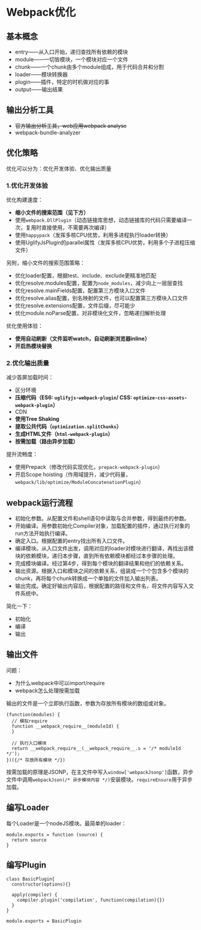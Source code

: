 # Webpack优化

## 基本概念

* entry——从入口开始，递归查找所有依赖的模块
* module——一切皆模块，一个模块对应一个文件
* chunk——一个chunk由多个module组成，用于代码合并和分割
* loader——模块转换器
* plugin——插件，特定的时机做对应的事
* output——输出结果

## 输出分析工具

* ~~官方输出分析工具，web应用webpack analyse~~
* webpack-bundle-analyzer

## 优化策略

优化可以分为：优化开发体验、优化输出质量

### 1.优化开发体验

优化构建速度：
* **缩小文件的搜索范围（见下方）**
* 使用`webpack.DllPlugin`（动态链接库思想，动态链接库的代码只需要编译一次，复用时直接使用，不需要再次编译）
* 使用`happypack`（发挥多核CPU优势，利用多进程执行loader转换）
* 使用UglifyJsPlugin的parallel属性（发挥多核CPU优势，利用多个子进程压缩文件）

另附，缩小文件的搜索范围策略：
* 优化loader配置，根据test、include、exclude更精准地匹配
* 优化resolve.modules配置，配置为`node_modules`，减少向上一层层查找
* 优化resolve.mainFields配置，配置第三方模块入口文件
* 优化resolve.alias配置，别名映射的文件，也可以配置第三方模块入口文件
* 优化resolve.extensions配置，文件后缀，尽可能少
* 优化module.noParse配置，对非模块化文件，忽略递归解析处理

优化使用体验：
* **使用自动刷新（文件监听watch，自动刷新浏览器inline）**
* **开启热模块替换**

### 2.优化输出质量

减少首屏加载时间：
* 区分环境
* **压缩代码（ES6: `uglifyjs-webpack-plugin`/ CSS: `optimize-css-assets-webpack-plugin`）**
* CDN
* **使用Tree Shaking**
* **提取公共代码（`optimization.splitChunks`）**
* **生成HTML文件（`html-webpack-plugin`）**
* **按需加载（路由异步加载）**

提升流畅度：
* 使用Prepack（修改代码实现优化，`prepack-webpack-plugin`）
* 开启Scope hoisting（作用域提升，减少代码量，`webpack/lib/optimize/ModuleConcatenationPlugin`）

## webpack运行流程

* 初始化参数。从配置文件和shell语句中读取与合并参数，得到最终的参数。
* 开始编译。用参数初始化Compiler对象，加载配置的插件，通过执行对象的run方法开始执行编译。
* 确定入口。根据配置的entry找出所有入口文件。
* 编译模块。从入口文件出发，调用对应的loader对模块进行翻译，再找出该模块的依赖模块，递归本步骤，直到所有依赖模块都经过本步骤的处理。
* 完成模块编译。经过第4步，得到每个模块的翻译结果和他们的依赖关系。
* 输出资源。根据入口和模块之间的依赖关系，组装成一个个包含多个模块的chunk，再将每个chunk转换成一个单独的文件加入输出列表。
* 输出完成。确定好输出内容后，根据配置的路径和文件名，将文件内容写入文件系统中。

简化一下：
* 初始化
* 编译
* 输出

## 输出文件

问题：

* 为什么webpack中可以import/require
* webpack怎么处理按需加载

输出的文件是一个立即执行函数，参数为存放所有模块的数组或对象。

    (function(modules) {
      // 模拟require
      function __webpack_require__(moduleId) {
      }

      // 执行入口模块
      return __webpack_require__(__webpack_require__.s = '/* moduleId */');
    })({/* 存放所有模块 */})

按需加载的原理是JSONP，在主文件中写入`window['webpackJsonp']`函数，异步文件中调用`webpackJson(/* 异步模块内容 */)`安装模块。`requireEnsure`用于异步加载。

## 编写Loader

每个Loader是一个nodeJS模块。最简单的loader：

    module.exports = function (source) {
      return source
    }
    
## 编写Plugin

    class BasicPlugin{
      constructor(options){}

      apply(compiler) {
        compiler.plugin('compilation', function(compilation){})
      }
    }

    module.exports = BasicPlugin
